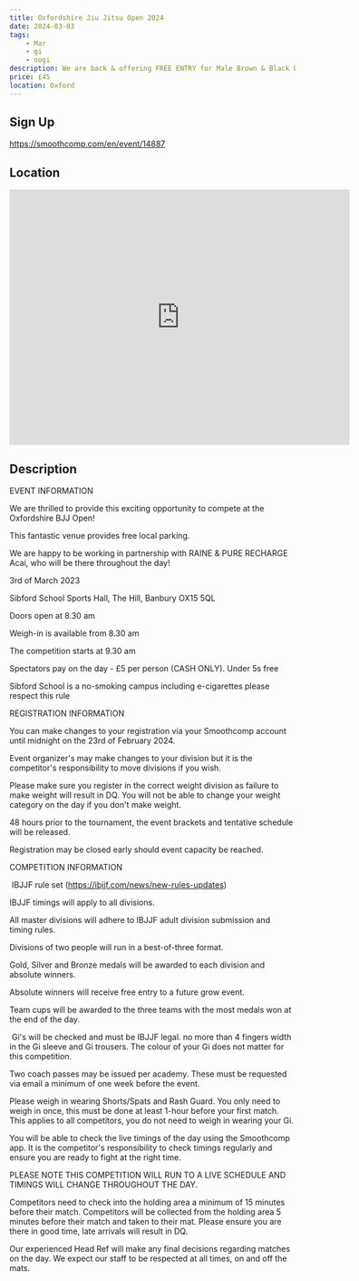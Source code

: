 ```yaml
---
title: Oxfordshire Jiu Jitsu Open 2024
date: 2024-03-03
tags:
    - Mar
    - gi 
    - nogi 
description: We are back & offering FREE ENTRY for Male Brown & Black belts
price: £45
location: Oxford
---
```

## Sign Up
https://smoothcomp.com/en/event/14887

## Location
<iframe src="https://www.google.com/maps/embed?pb=!1m18!1m12!1m3!1d12345.6789!2d-1.4794918!3d52.0313216!2m3!1f0!2f0!3f0!3m2!1i1024!2i768!4f13.1!3m3!1m2!1s0x0%3A0x0!2z52.0313216!5e0!3m2!1sen!2sus!4v1234567890" width="600" height="450" style="border:0;" allowfullscreen="" loading="lazy"></iframe>

## Description
EVENT INFORMATION


We are thrilled to provide this exciting opportunity to compete at the Oxfordshire BJJ Open!


This fantastic venue provides free local parking.


We are happy to be working in partnership with RAINE & PURE RECHARGE Acai, who will be there throughout the day!


3rd of March 2023


Sibford School Sports Hall, The Hill, Banbury OX15 5QL


Doors open at 8.30 am


Weigh-in is available from 8.30 am


The competition starts at 9.30 am


Spectators pay on the day - £5 per person (CASH ONLY). Under 5s free


Sibford School is a no-smoking campus including e-cigarettes please respect this rule


REGISTRATION INFORMATION


You can make changes to your registration via your Smoothcomp account until midnight on the 23rd of February 2024.


Event organizer's may make changes to your division but it is the competitor's responsibility to move divisions if you wish.  


Please make sure you register in the correct weight division as failure to make weight will result in DQ. You will not be able to change your weight category on the day if you don't make weight.


48 hours prior to the tournament, the event brackets and tentative schedule will be released.


Registration may be closed early should event capacity be reached. 


COMPETITION INFORMATION


 IBJJF rule set (https://ibjjf.com/news/new-rules-updates)


IBJJF timings will apply to all divisions.


All master divisions will adhere to IBJJF adult division submission and timing rules.


Divisions of two people will run in a best-of-three format. 


Gold, Silver and Bronze medals will be awarded to each division and absolute winners.


Absolute winners will receive free entry to a future grow event. 


Team cups will be awarded to the three teams with the most medals won at the end of the day.


 Gi's will be checked and must be IBJJF legal. no more than 4 fingers width in the Gi sleeve and Gi trousers. The colour of your Gi does not matter for this competition.


Two coach passes may be issued per academy. These must be requested via email a minimum of one week before the event.


Please weigh in wearing Shorts/Spats and Rash Guard. You only need to weigh in once, this must be done at least 1-hour before your first match. This applies to all competitors, you do not need to weigh in wearing your Gi.


You will be able to check the live timings of the day using the Smoothcomp app. It is the competitor's responsibility to check timings regularly and ensure you are ready to fight at the right time.


PLEASE NOTE THIS COMPETITION WILL RUN TO A LIVE SCHEDULE AND TIMINGS WILL CHANGE THROUGHOUT THE DAY.


Competitors need to check into the holding area a minimum of 15 minutes before their match. Competitors will be collected from the holding area 5 minutes before their match and taken to their mat. Please ensure you are there in good time, late arrivals will result in DQ.


Our experienced Head Ref will make any final decisions regarding matches on the day. We expect our staff to be respected at all times, on and off the mats.